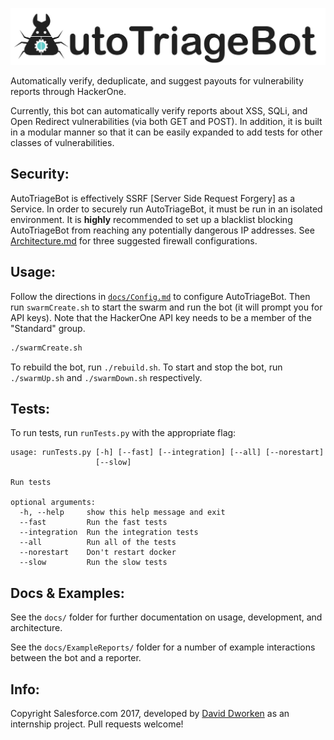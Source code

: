 ![AutoTriageBotBanner](docs/Logos/AutoTriageBotBanner.png)

Automatically verify, deduplicate, and suggest payouts for vulnerability reports through HackerOne. 

Currently, this bot can automatically verify reports about XSS, SQLi, and Open Redirect vulnerabilities (via both GET and POST). In addition, it is built in a modular manner so that it can be easily expanded to add tests for other classes of vulnerabilities. 

## Security: 

AutoTriageBot is effectively SSRF [Server Side Request Forgery] as a Service. In order to securely run AutoTriageBot, it must be run in an isolated environment. It is **highly** recommended to set up a blacklist blocking AutoTriageBot from reaching any potentially dangerous IP addresses. See [Architecture.md](docs/Architecture.md) for three suggested firewall configurations.  

## Usage:

Follow the directions in [`docs/Config.md`](docs/Config.md) to configure AutoTriageBot. Then run `swarmCreate.sh` to start the swarm and run the bot (it will prompt you for API keys). Note that the HackerOne API key needs to be a member of the "Standard" group. 

```bash
./swarmCreate.sh
```

To rebuild the bot, run `./rebuild.sh`. To start and stop the bot, run `./swarmUp.sh` and `./swarmDown.sh` respectively. 

## Tests: 

To run tests, run `runTests.py` with the appropriate flag: 

```
usage: runTests.py [-h] [--fast] [--integration] [--all] [--norestart]
                   [--slow]

Run tests

optional arguments:
  -h, --help     show this help message and exit
  --fast         Run the fast tests
  --integration  Run the integration tests
  --all          Run all of the tests
  --norestart    Don't restart docker
  --slow         Run the slow tests
```

## Docs & Examples:

See the `docs/` folder for further documentation on usage, development, and architecture. 

See the `docs/ExampleReports/` folder for a number of example interactions between the bot and a reporter. 

## Info: 

Copyright Salesforce.com 2017, developed by [David Dworken](https://github.com/ddworken) as an internship project. Pull requests welcome!
